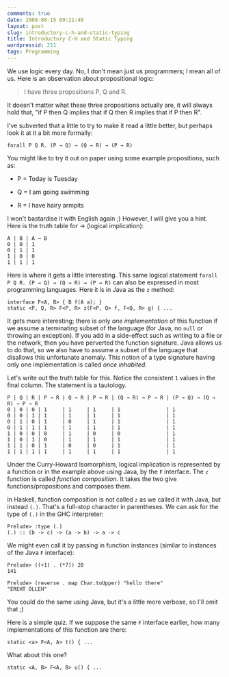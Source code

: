 ```yaml
---
comments: true
date: 2008-08-15 09:21:40
layout: post
slug: introductory-c-h-and-static-typing
title: Introductory C-H and Static Typing
wordpressid: 211
tags: Programming
---
```


We use logic every day. No, I don't mean just us programmers; I mean all of us. Here is an observation about propositional logic:


> I have three propositions P, Q and R.

It doesn't matter what these three propositions actually are, it will always hold that, "if P then Q implies that if Q then R implies that if P then R".


I've subverted that a little to try to make it read a little better, but perhaps look it at it a bit more formally:

    
    forall P Q R. (P → Q) → (Q → R) → (P → R)


You might like to try it out on paper using some example propositions, such as:



	
  * P = Today is Tuesday

	
  * Q = I am going swimming

	
  * R = I have hairy armpits


I won't bastardise it with English again ;) However, I will give you a hint. Here is the truth table for → (logical implication):

    
    A | B | A → B
    0 | 0 | 1
    0 | 1 | 1
    1 | 0 | 0
    1 | 1 | 1


Here is where it gets a little interesting. This same logical statement `forall P Q R. (P → Q) → (Q → R) → (P → R)` can also be expressed in most programming languages. Here it is in Java as the `z` method:

    
    interface F<A, B> { B f(A a); }
    static <P, Q, R> F<P, R> z(F<P, Q> f, F<Q, R> g) { ...


It gets more interesting; there is only _one implementation_ of this function if we assume a terminating subset of the language (for Java, no `null` or throwing an exception). If you add in a side-effect such as writing to a file or the network, then you have perverted the function signature. Java allows us to do that, so we also have to assume a subset of the language that disallows this unfortunate anomaly. This notion of a type signature having only one implementation is called _once inhabited_.

Let's write out the truth table for this. Notice the consistent `1` values in the final column. The statement is a tautology.

    
    P | Q | R | P → R | Q → R | P → R | (Q → R) → P → R | (P → Q) → (Q → R) → P → R
    0 | 0 | 0 | 1     | 1     | 1     | 1               | 1
    0 | 0 | 1 | 1     | 1     | 1     | 1               | 1
    0 | 1 | 0 | 1     | 0     | 1     | 1               | 1
    0 | 1 | 1 | 1     | 1     | 1     | 1               | 1
    1 | 0 | 0 | 0     | 1     | 0     | 0               | 1
    1 | 0 | 1 | 0     | 1     | 1     | 1               | 1
    1 | 1 | 0 | 1     | 0     | 0     | 1               | 1
    1 | 1 | 1 | 1     | 1     | 1     | 1               | 1


Under the Curry-Howard Isomorphism, logical implication is represented by a function or in the example above using Java, by the `F` interface. The `z` function is called _function composition_. It takes the two give functions/propositions and composes them.

In Haskell, function composition is not called `z` as we called it with Java, but instead `(.)`. That's a full-stop character in parentheses. We can ask for the type of `(.)` in the GHC interpreter:

    
    Prelude> :type (.)
    (.) :: (b -> c) -> (a -> b) -> a -> c


We might even call it by passing in function instances (similar to instances of the Java `F` interface):

    
    Prelude> ((+1) . (*7)) 20
    141
    
    Prelude> (reverse . map Char.toUpper) "hello there"
    "EREHT OLLEH"


You could do the same using Java, but it's a little more verbose, so I'll omit that ;)

Here is a simple quiz. If we suppose the same `F` interface earlier, how many implementations of this function are there:

    
    
    static <a> F<A, A> t() { ...
    


What about this one?

    
    
    static <A, B> F<A, B> u() { ...
    
